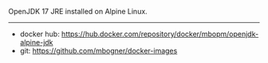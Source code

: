 OpenJDK 17 JRE installed on Alpine Linux.

----------
- docker hub: https://hub.docker.com/repository/docker/mbopm/openjdk-alpine-jdk
- git: https://github.com/mbogner/docker-images